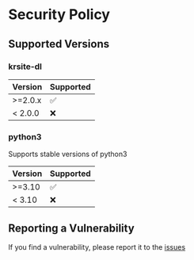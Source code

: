 # Security Policy

## Supported Versions

### krsite-dl
| Version | Supported          |
| ------- | ------------------ |
| >=2.0.x   | :white_check_mark: |
| < 2.0.0   | :x:                |


### python3

Supports stable versions of python3

| Version | Supported          |
| ------- | ------------------ |
| >=3.10  | :white_check_mark: |
| < 3.10  | :x:                |

## Reporting a Vulnerability

If you find a vulnerability, please report it to the [issues](https://github.com/danrynr/krsite-dl/issues)